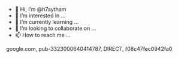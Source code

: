- 👋 Hi, I’m @h7aytham
- 👀 I’m interested in ...
- 🌱 I’m currently learning ...
- 💞️ I’m looking to collaborate on ...
- 📫 How to reach me ...

<!---
haythamaldhmanyy/haythamaldhmanyy is a ✨ special ✨ repository because its `README.md` (this file) appears on your GitHub profile.
You can click the Preview link to take a look at your changes.
--->
google.com, pub-3323000640414787, DIRECT, f08c47fec0942fa0
